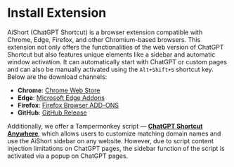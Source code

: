 # Install Extension

AiShort (ChatGPT Shortcut) is a browser extension compatible with Chrome, Edge, Firefox, and other Chromium-based browsers. This extension not only offers the functionalities of the web version of ChatGPT Shortcut but also features unique elements like a sidebar and automatic window activation. It can automatically start with ChatGPT or custom pages and can also be manually activated using the `Alt+Shift+S` shortcut key. Below are the download channels:

- **Chrome**: [Chrome Web Store](https://chrome.google.com/webstore/detail/chatgpt-shortcut/blcgeoojgdpodnmnhfpohphdhfncblnj)
- **Edge**: [Microsoft Edge Addons](https://microsoftedge.microsoft.com/addons/detail/chatgpt-shortcut/hnggpalhfjmdhhmgfjpmhlfilnbmjoin)
- **Firefox**: [Firefox Browser ADD-ONS](https://addons.mozilla.org/addon/chatgpt-shortcut/)
- **GitHub**: [GitHub Release](https://github.com/rockbenben/ChatGPT-Shortcut/releases/latest)

Additionally, we offer a Tampermonkey script — [**ChatGPT Shortcut Anywhere**](https://greasyfork.org/scripts/482907-chatgpt-shortcut-anywhere), which allows users to customize matching domain names and use the AiShort sidebar on any website. However, due to script content injection limitations on ChatGPT pages, the sidebar function of the script is activated via a popup on ChatGPT pages.

